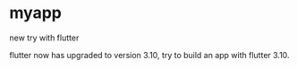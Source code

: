 # myapp
 new try with flutter

flutter now has upgraded to version 3.10, try to build an app with flutter 3.10.
